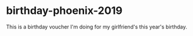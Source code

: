 # birthday-phoenix-2019

This is a birthday voucher I'm doing for my girlfriend's this year's birthday.